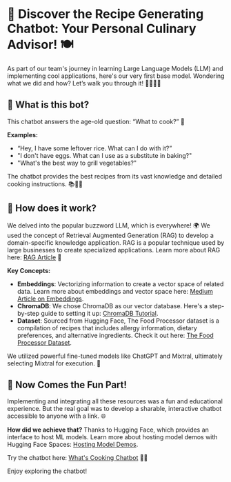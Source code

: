 # 🌟 Discover the Recipe Generating Chatbot: Your Personal Culinary Advisor! 🍽️

As part of our team's journey in learning Large Language Models (LLM) and implementing cool applications, here's our very first base model. Wondering what we did and how? Let’s walk you through it! 🚶‍♂️🚶‍♀️

## 🤖 What is this bot?
This chatbot answers the age-old question: “What to cook?” 🍳

**Examples:**
- “Hey, I have some leftover rice. What can I do with it?”
- "I don't have eggs. What can I use as a substitute in baking?"
- "What's the best way to grill vegetables?"

The chatbot provides the best recipes from its vast knowledge and detailed cooking instructions. 📚👨‍🍳

## 🧠 How does it work?
We delved into the popular buzzword LLM, which is everywhere! 🌍 We used the concept of Retrieval Augmented Generation (RAG) to develop a domain-specific knowledge application. RAG is a popular technique used by large businesses to create specialized applications. Learn more about RAG here: [RAG Article](https://www.promptingguide.ai/research/rag) 📖

**Key Concepts:**
- **Embeddings**: Vectorizing information to create a vector space of related data. Learn more about embeddings and vector space here: [Medium Article on Embeddings](https://medium.com/@vladris/embeddings-and-vector-databases-732f9927b377).
- **ChromaDB**: We chose ChromaDB as our vector database. Here's a step-by-step guide to setting it up: [ChromaDB Tutorial](https://www.datacamp.com/tutorial/chromadb-tutorial-step-by-step-guide).
- **Dataset**: Sourced from Hugging Face, The Food Processor dataset is a compilation of recipes that includes allergy information, dietary preferences, and alternative ingredients. Check it out here: [The Food Processor Dataset](https://huggingface.co/datasets/Thefoodprocessor/recipe_new_with_features_full).

We utilized powerful fine-tuned models like ChatGPT and Mixtral, ultimately selecting Mixtral for execution. 💪

## 🎉 Now Comes the Fun Part!
Implementing and integrating all these resources was a fun and educational experience. But the real goal was to develop a sharable, interactive chatbot accessible to anyone with a link. 🌐

**How did we achieve that?**
Thanks to Hugging Face, which provides an interface to host ML models. Learn more about hosting model demos with Hugging Face Spaces: [Hosting Model Demos](https://medium.com/the-owl/hosting-model-demos-with-hugging-face-spaces-and-streamlit-ea0db5f2dd54).

Try the chatbot here: [What's Cooking Chatbot](https://huggingface.co/spaces/Ankitajadhav/Whats_Cooking) 🍲🤩

Enjoy exploring the chatbot!

